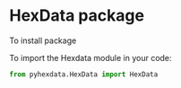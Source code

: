 # HexData package

To install package

To import the Hexdata module in your code:
```python
from pyhexdata.HexData import HexData

```